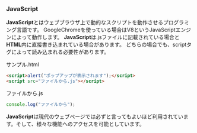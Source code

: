 <h3>JavaScript</h3>

**JavaScript**とはウェブブラウザ上で動的なスクリプトを動作させるプログラミング言語です。
GoogleChromeを使っている場合はV8というJavaScriptエンジンによって動作します。
**JavaScript**は.jsファイルに記載されている場合と**HTML**内に直接書き込まれている場合があります。
どちらの場合でも、scriptタグによって読み込まれる必要性があります。


サンプル.html
```html
<script>alert("ポップアップが表示されます");</script>
<script src="ファイルから.js"></script>
```

ファイルから.js
```js
console.log("ファイルから");
```

**JavaScript**は現代のウェブページでは必ずと言ってもよいほど利用されています。そして、様々な機能へのアクセスを可能としています。